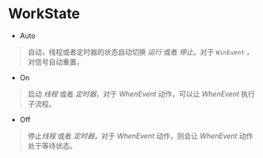 # WorkState

* Auto
> 自动，线程或者定时器的状态自动切换 *运行* 或者 *停止*。对于 `WinEvent` ，对信号自动重置，
* On
> 启动 *线程* 或者 *定时器*，对于 *WhenEvent* 动作，可以让 *WhenEvent* 执行子流程。
* Off
> 停止*线程* 或者 *定时器*，对于 *WhenEvent* 动作，则会让 *WhenEvent* 动作处于等待状态。